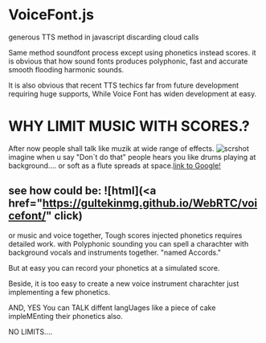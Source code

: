 # VoiceFont.js
generous TTS method in javascript discarding cloud calls


Same method soundfont process except using phonetics instead scores. 
it is obvious that how sound fonts produces polyphonic, fast and accurate smooth flooding harmonic sounds. 

It is also obvious that recent TTS techics far from future development requiring huge supports, While Voice Font has widen development at easy. 

# WHY LIMIT MUSIC WITH SCORES.?

After now people shall talk like muzik at wide range of effects. 
![scrshot](https://surikov.github.io/webaudiofont/img/voiceWoman.jpg)
imagine when u say "Don`t do that" people hears you like drums playing at background....
or soft as a flute spreads at space.[link to Google!](http://google.com)
## see how could be: ![html](<a href="https://gultekinmg.github.io/WebRTC/voicefont/" click</a>)
or music and voice together, Tough scores injected phonetics requires detailed work.
with Polyphonic sounding you can spell a charachter with background vocals and instruments together. "named Accords."

But at easy you can record your phonetics at a simulated score.


Beside, it is too easy to create a new voice instrument charachter just implementing a few phonetics.

AND, YES You can TALK diffent langUages like a piece of cake impleMEnting their phonetics also. 

NO LIMITS....
